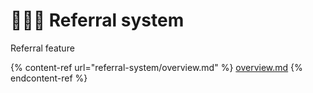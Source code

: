 # 🧑🤝🧑 Referral system

Referral feature

{% content-ref url="referral-system/overview.md" %}
[overview.md](referral-system/overview.md)
{% endcontent-ref %}
